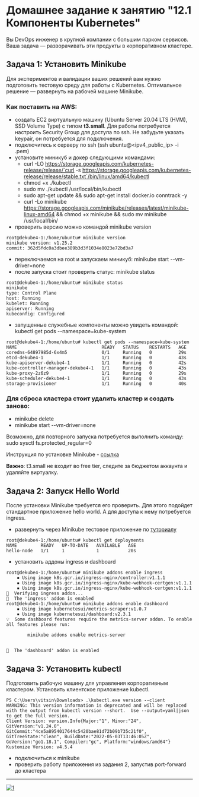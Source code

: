 # Домашнее задание к занятию "12.1 Компоненты Kubernetes"

Вы DevOps инженер в крупной компании с большим парком сервисов. Ваша задача — разворачивать эти продукты в корпоративном кластере. 

## Задача 1: Установить Minikube

Для экспериментов и валидации ваших решений вам нужно подготовить тестовую среду для работы с Kubernetes. Оптимальное решение — развернуть на рабочей машине Minikube.

### Как поставить на AWS:
- создать EC2 виртуальную машину (Ubuntu Server 20.04 LTS (HVM), SSD Volume Type) с типом **t3.small**. Для работы потребуется настроить Security Group для доступа по ssh. Не забудьте указать keypair, он потребуется для подключения.
- подключитесь к серверу по ssh (ssh ubuntu@<ipv4_public_ip> -i <keypair>.pem)
- установите миникуб и докер следующими командами:
  - curl -LO https://storage.googleapis.com/kubernetes-release/release/`curl -s https://storage.googleapis.com/kubernetes-release/release/stable.txt`/bin/linux/amd64/kubectl
  - chmod +x ./kubectl
  - sudo mv ./kubectl /usr/local/bin/kubectl
  - sudo apt-get update && sudo apt-get install docker.io conntrack -y
  - curl -Lo minikube https://storage.googleapis.com/minikube/releases/latest/minikube-linux-amd64 && chmod +x minikube && sudo mv minikube /usr/local/bin/
- проверить версию можно командой minikube version

```
root@dekube4-1:/home/ubuntu# minikube version
minikube version: v1.25.2
commit: 362d5fdc0a3dbee389b3d3f1034e8023e72bd3a7
```
- переключаемся на root и запускаем миникуб: minikube start --vm-driver=none
- после запуска стоит проверить статус: minikube status

```
root@dekube4-1:/home/ubuntu# minikube status
minikube
type: Control Plane
host: Running
kubelet: Running
apiserver: Running
kubeconfig: Configured
```
- запущенные служебные компоненты можно увидеть командой: kubectl get pods --namespace=kube-system

```
root@dekube4-1:/home/ubuntu# kubectl get pods --namespace=kube-system
NAME                                READY   STATUS    RESTARTS   AGE
coredns-64897985d-6x4m5             0/1     Running   0          29s
etcd-dekube4-1                      1/1     Running   0          43s
kube-apiserver-dekube4-1            1/1     Running   0          42s
kube-controller-manager-dekube4-1   1/1     Running   0          43s
kube-proxy-2z6z9                    1/1     Running   0          29s
kube-scheduler-dekube4-1            1/1     Running   0          43s
storage-provisioner                 1/1     Running   0          40s
```

### Для сброса кластера стоит удалить кластер и создать заново:
- minikube delete
- minikube start --vm-driver=none

Возможно, для повторного запуска потребуется выполнить команду: sudo sysctl fs.protected_regular=0

Инструкция по установке Minikube - [ссылка](https://kubernetes.io/ru/docs/tasks/tools/install-minikube/)

**Важно**: t3.small не входит во free tier, следите за бюджетом аккаунта и удаляйте виртуалку.

## Задача 2: Запуск Hello World
После установки Minikube требуется его проверить. Для этого подойдет стандартное приложение hello world. А для доступа к нему потребуется ingress.

- развернуть через Minikube тестовое приложение по [туториалу](https://kubernetes.io/ru/docs/tutorials/hello-minikube/#%D1%81%D0%BE%D0%B7%D0%B4%D0%B0%D0%BD%D0%B8%D0%B5-%D0%BA%D0%BB%D0%B0%D1%81%D1%82%D0%B5%D1%80%D0%B0-minikube)

```
root@dekube4-1:/home/ubuntu# kubectl get deployments
NAME         READY   UP-TO-DATE   AVAILABLE   AGE
hello-node   1/1     1            1           20s
```
- установить аддоны ingress и dashboard

```
root@dekube4-1:/home/ubuntu# minikube addons enable ingress
    ▪ Using image k8s.gcr.io/ingress-nginx/controller:v1.1.1
    ▪ Using image k8s.gcr.io/ingress-nginx/kube-webhook-certgen:v1.1.1
    ▪ Using image k8s.gcr.io/ingress-nginx/kube-webhook-certgen:v1.1.1
🔎  Verifying ingress addon...
🌟  The 'ingress' addon is enabled
root@dekube4-1:/home/ubuntu# minikube addons enable dashboard
    ▪ Using image kubernetesui/metrics-scraper:v1.0.7
    ▪ Using image kubernetesui/dashboard:v2.3.1
💡  Some dashboard features require the metrics-server addon. To enable all features please run:

        minikube addons enable metrics-server


🌟  The 'dashboard' addon is enabled
```

## Задача 3: Установить kubectl

Подготовить рабочую машину для управления корпоративным кластером. Установить клиентское приложение kubectl.

```
PS C:\Users\vitsin\Downloads> .\kubectl.exe version --client
WARNING: This version information is deprecated and will be replaced with the output from kubectl version --short.  Use --output=yaml|json to get the full version.
Client Version: version.Info{Major:"1", Minor:"24", GitVersion:"v1.24.0", GitCommit:"4ce5a8954017644c5420bae81d72b09b735c21f0", GitTreeState:"clean", BuildDate:"2022-05-03T13:46:05Z", GoVersion:"go1.18.1", Compiler:"gc", Platform:"windows/amd64"}
Kustomize Version: v4.5.4
```
- подключиться к minikube 
- проверить работу приложения из задания 2, запустив port-forward до кластера
___________

<p dir="auto"><a target="_blank" rel="noopener noreferrer" href="https://github.com/vitsinv/learning_ansible/blob/master/12_1_Intro/files/1.JPG"><img src="https://github.com/vitsinv/learning_ansible/blob/master/12_1_Intro/files/1.JPG" alt="1" style="max-width: 100%;"></a></p>

#